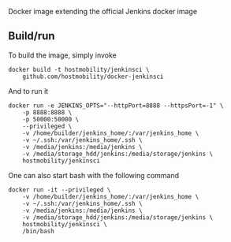 Docker image extending the official Jenkins docker image 

## Build/run
To build the image, simply invoke

	docker build -t hostmobility/jenkinsci \
		github.com/hostmobility/docker-jenkinsci

And to run it

	docker run -e JENKINS_OPTS="--httpPort=8888 --httpsPort=-1" \
		-p 8888:8888 \
		-p 50000:50000 \
		--privileged \
		-v /home/builder/jenkins_home/:/var/jenkins_home \
		-v ~/.ssh:/var/jenkins_home/.ssh \
		-v /media/jenkins:/media/jenkins \
		-v /media/storage_hdd/jenkins:/media/storage/jenkins \
		hostmobility/jenkinsci

One can also start bash with the following command

	docker run -it --privileged \
		-v /home/builder/jenkins_home/:/var/jenkins_home \
		-v ~/.ssh:/var/jenkins_home/.ssh \
		-v /media/jenkins:/media/jenkins \
		-v /media/storage_hdd/jenkins:/media/storage/jenkins \
		hostmobility/jenkinsci \
		/bin/bash
